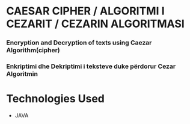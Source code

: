 <h1>CAESAR CIPHER / ALGORITMI I CEZARIT / CEZARIN ALGORITMASI</h1>

<h3>Encryption and Decryption of texts using Caezar Algorithm(cipher)</h3>
<h3>Enkriptimi dhe Dekriptimi i teksteve duke përdorur Cezar Algoritmin </h3>


<h1>Technologies Used</h1>
<ul>
<li> JAVA</li>

</ul>
